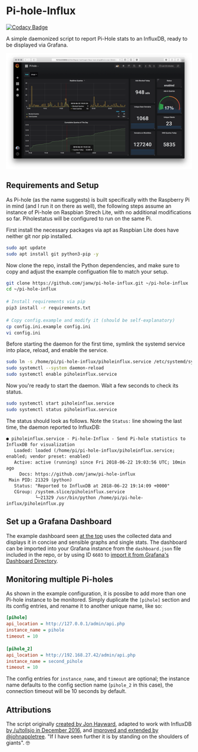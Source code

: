 # Pi-hole-Influx

[![Codacy Badge](https://api.codacy.com/project/badge/Grade/522433a84177441c917768f4621f1b09)](https://app.codacy.com/app/janw/pi-hole-influx?utm_source=github.com&utm_medium=referral&utm_content=janw/pi-hole-influx&utm_campaign=Badge_Grade_Dashboard)

A simple daemonized script to report Pi-Hole stats to an InfluxDB, ready to be displayed via Grafana.

![Example Grafana Dashboard](.readme-assets/dashboard.png)

## Requirements and Setup

As Pi-hole (as the name suggests) is built specifically with the Raspberry Pi in mind (and I run it on there as well), the following steps assume an instance of Pi-hole on Raspbian Strech Lite, with no additional modifications so far. Piholestatus will be configured to run on the same Pi.

First install the necessary packages via apt as Raspbian Lite does have neither git nor pip installed.

```bash
sudo apt update
sudo apt install git python3-pip -y
```

Now clone the repo, install the Python dependencies, and make sure to copy and adjust the example configuation file to match your setup.

```bash
git clone https://github.com/janw/pi-hole-influx.git ~/pi-hole-influx
cd ~/pi-hole-influx

# Install requirements via pip
pip3 install -r requirements.txt

# Copy config.example and modify it (should be self-explanatory)
cp config.ini.example config.ini
vi config.ini
```

Before starting the daemon for the first time, symlink the systemd service into place, reload, and enable the service.

```bash
sudo ln -s /home/pi/pi-hole-influx/piholeinflux.service /etc/systemd/system/
sudo systemctl --system daemon-reload
sudo systemctl enable piholeinflux.service
```

Now you're ready to start the daemon. Wait a few seconds to check its status.

```bash
sudo systemctl start piholeinflux.service
sudo systemctl status piholeinflux.service
```

The status should look as follows. Note the `Status:` line showing the last time, the daemon reported to InfluxDB:

```text
● piholeinflux.service - Pi-hole-Influx - Send Pi-hole statistics to InfluxDB for visualization
   Loaded: loaded (/home/pi/pi-hole-influx/piholeinflux.service; enabled; vendor preset: enabled)
   Active: active (running) since Fri 2018-06-22 19:03:56 UTC; 10min ago
     Docs: https://github.com/janw/pi-hole-influx
 Main PID: 21329 (python)
   Status: "Reported to InfluxDB at 2018-06-22 19:14:09 +0000"
   CGroup: /system.slice/piholeinflux.service
           └─21329 /usr/bin/python /home/pi/pi-hole-influx/piholeinflux.py
```

## Set up a Grafana Dashboard

The example dashboard seen [at the top](#pi-hole-influx) uses the collected data and displays it in concise and sensible graphs and single stats. The dashboard can be imported into your Grafana instance from the `dashboard.json` file included in the repo, or by using ID `6603` to [import it from Grafana's Dashboard Directory](https://grafana.com/dashboards/6603).

## Monitoring multiple Pi-holes

As shown in the example configuration, it is possibe to add more than one Pi-hole instance to be monitored. Simply duplicate the `[pihole]` section and its config entries, and rename it to another unique name, like so:

```ini
[pihole]
api_location = http://127.0.0.1/admin/api.php
instance_name = pihole
timeout = 10

[pihole_2]
api_location = http://192.168.27.42/admin/api.php
instance_name = second_pihole
timeout = 10
```

The config entries for `instance_name`, and `timeout` are optional; the instance name defaults to the config section name (`pihole_2` in this case), the connection timeout will be 10 seconds by default.

## Attributions

The script originally [created by Jon Hayward](https://fattylewis.com/Graphing-pi-hole-stats/), adapted to work with InfluxDB [by /u/tollsjo in December 2016](https://github.com/sco01/piholestatus), and [improved and extended by @johnappletree](https://github.com/johnappletree/piholestatus). "If I have seen further it is by standing on the shoulders of giants". 🤓
